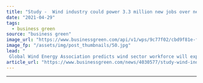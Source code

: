 ```yaml
---
title: "Study -  Wind industry could power 3.3 million new jobs over next five years"
date: "2021-04-29"
tags: 
  - business green
source: "business green"
image_url: "https://www.businessgreen.com/api/v1/wps/9c77f02/cbd9f81e-fd78-4a9c-94ff-37ee68f0839e/3/Noordzee-Wind-Farm-Netherlands-2019-185x114.jpg"
image_fp: "/assets/img/post_thumbnails/50.jpg"
lead: "
 Global Wind Energy Association predicts wind sector workforce will expand rapidly over coming years as offshore and onshore projects multiply around the world ..."
article_url: "https://www.businessgreen.com/news/4030577/study-wind-industry-power-million-jobs"
---
```


---
